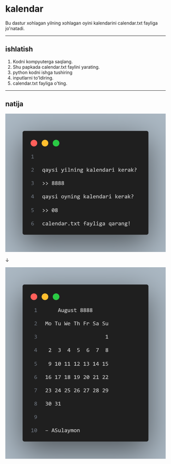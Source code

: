 ﻿# kalendar

Bu dastur xohlagan yilning xohlagan oyini kalendarini calendar.txt fayliga jo'natadi.

---

## ishlatish

1. Kodni kompyuterga saqlang.
2. Shu papkada calendar.txt faylini yarating.
3. python kodni ishga tushiring
4. inputlarni to'ldiring.
5. calendar.txt fayliga o'ting.

---
## natija

![input](/input.png)

↓

![output](/output.png)
